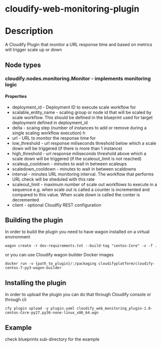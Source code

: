cloudify-web-monitoring-plugin
===================


# Description

A Cloudify Plugin that monitor a URL response time and based on metrics will trigger scale up or down

## Node types

### cloudify.nodes.monitoring.Monitor - implements monitoring logic
#### Properties
- deployment_id - Deployment ID to execute scale workflow for
- scalable_entity_name - scaling group or node id that will be scaled by scale workflow. This should be defined in the blueprint used for target deployment defined in deployment_id
- delta - scaing step (number of instances to add or remove during a single scaling workflow execution)
h
- url - URL to monitor the response time for
- low_threshold - url response miliseconds threshold below which a scale down will be triggered (if there is more than 1 instance)
- high_threshold - url response miliseconds threshold above which a scale down will be triggered (if the scaleout_limit is not reached)
- scaleup_cooldown - minutes to wait in between scaleups
- scaledown_cooldown - minutes to wait in between scaldowns
- interval - minutes URL monitoring interval. The workflow that performs URL check will be sheduled with this rate
- scaleout_limit - maximum number of scale out workflows to execute in a sequence e.g. when scale out is called a counter is incremented and compared to this value. When scale down is called the conter is decremented
- client - optional Cloudfiy REST configuration

## Building the plugin

In order to build the plugin you need to have wagon installed on a virtual environment

```
wagon create -r dev-requirements.txt --build-tag "centos-Core" -v -f .
```

or you can use Cloudify wagon builder Docker images

```
docker run -v {path_to_plugin}/:/packaging cloudifyplatform/cloudify-centos-7-py3-wagon-builder
```


## Installing the plugin

In order to upload the plugin you can do that through Cloudify console or through cli

```
cfy plugin upload -y plugin.yaml cloudify_web_monitoring_plugin-1.0-centos-Core-py27.py36-none-linux_x86_64.wgn
```

## Example

check blueprints sub-directory for the example
